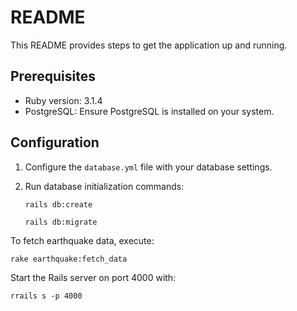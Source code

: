 # README

This README provides steps to get the application up and running.

## Prerequisites

- Ruby version: 3.1.4
- PostgreSQL: Ensure PostgreSQL is installed on your system.

## Configuration

1. Configure the `database.yml` file with your database settings.
   
2. Run database initialization commands:

    `rails db:create`
   
    `rails db:migrate`

To fetch earthquake data, execute:

 `rake earthquake:fetch_data`

Start the Rails server on port 4000 with:

 `rrails s -p 4000`




